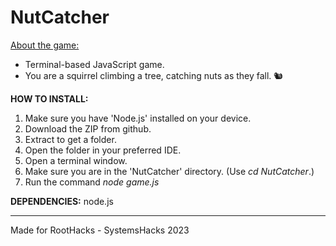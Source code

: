 # NutCatcher
<ins>About the game:</ins>
<br>
- Terminal-based JavaScript game. <br>
- You are a squirrel climbing a tree, catching nuts as they fall. 🐿️

<b>HOW TO INSTALL:</b>
1. Make sure you have 'Node.js' installed on your device.
1. Download the ZIP from github.
2. Extract to get a folder.
3. Open the folder in your preferred IDE.
4. Open a terminal window.
4. Make sure you are in the 'NutCatcher' directory. (Use <i>cd NutCatcher</i>.)
5. Run the command <i>node game.js</i>

<b>DEPENDENCIES:</b>
node.js

---

Made for RootHacks - SystemsHacks 2023
